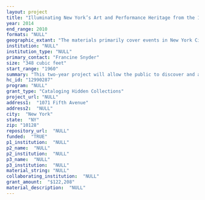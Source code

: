 ```yaml
--- 
layout: project 
title: "Illuminating New York’s Art and Performance Heritage from the 1960s to the Present: Solomon R. Guggenheim Museum Archives Audiovisual Collections"
year: 2014
end_range: 2010
formats: "NULL"
geographic_extant: "The materials primarily cover events in New York City, however, a small percentage documents activities abroad, such as international exhibition tours"
institution: "NULL"
institution_type: "NULL"
primary_contact: "Francine Snyder"
size: "348 cubic feet"
start_range: "1960"
summary: "This two-year project will allow the public to discover and access, for the first time, unique audiovisual collections documenting the Solomon R. Guggenheim Museum's influential and vibrant history of exhibitions, performances, and public programs from the 1960s to present. Despite the cultural and intellectual value of these collections, they remain hidden to the public. Recordings have only been identified at the box level as “audiovisual,”with no formal arrangement or description, making it difficult for even the most experienced researchers to discover them. With support from CLIR, an estimated 298 cubic feet of audiovisual recordings and over 50 cubic feet of paper records will be made available to scholars, students, and the public."
hc_id: "12990287"
program: "NULL"
grant_type: "Cataloging Hidden Collections"
project_url: "NULL"
address1:  "1071 Fifth Avenue"
address2:  "NULL"
city:  "New York"
state:  "NY"
zip: "10128"
repository_url:  "NULL"
funded:  "TRUE"
p1_institution:  "NULL"
p2_name:  "NULL"
p2_institution:  "NULL"
p3_name:  "NULL"
p3_institution:  "NULL"
material_string: "NULL"
collaborating_institution:  "NULL"
grant_amount:  "$122,208"
material_description:  "NULL"
---
```

